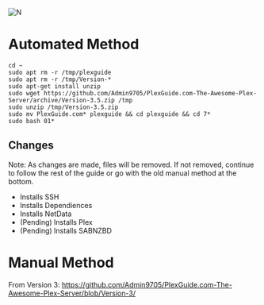 ![N](https://preview.ibb.co/gdXE0m/Snip20171029_22.png)

# Automated Method

```
cd ~
sudo apt rm -r /tmp/plexguide
sudo apt rm -r /tmp/Version-*
sudo apt-get install unzip
sudo wget https://github.com/Admin9705/PlexGuide.com-The-Awesome-Plex-Server/archive/Version-3.5.zip /tmp
sudo unzip /tmp/Version-3.5.zip
sudo mv PlexGuide.com* plexguide && cd plexguide && cd 7*
sudo bash 01*
```

## Changes

Note:  As changes are made, files will be removed.  If not removed, continue to follow the rest of the guide or go with the old manual method at the bottom.

- Installs SSH
- Installs Dependiences 
- Installs NetData 
- (Pending) Installs Plex
- (Pending) Installs SABNZBD

# Manual Method
From Version 3: https://github.com/Admin9705/PlexGuide.com-The-Awesome-Plex-Server/blob/Version-3/
